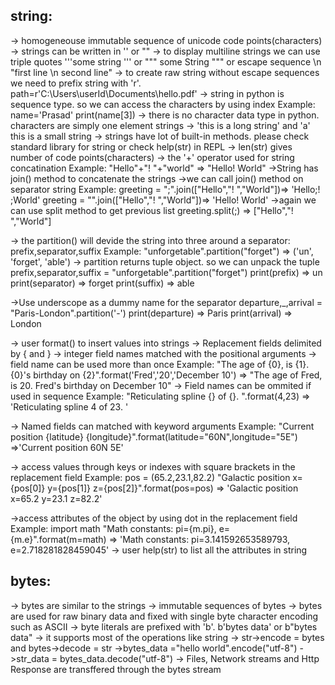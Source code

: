 string:
-------
-> homogeneouse immutable sequence of unicode code points(characters)
-> strings can be written in '' or ""
-> to display multiline strings we can use triple quotes '''some string ''' or """ some String """ or escape sequence \n "first line \n second line"
-> to create raw string without escape sequences we need to prefix string with 'r'. path=r'C:\Users\userId\Documents\hello.pdf'
-> string in python is sequence type. so we can access the characters by using index
  Example: name='Prasad'
           print(name[3])
-> there is no character data type in python. characters are simply one element strings
-> 'this is a long string' and 'a' this is a small string
-> strings have lot of built-in methods. please check standard library for string or check help(str) in REPL
-> len(str) gives number of code points(characters)
-> the '+' operator used for string concatination
Example: 
   "Hello"+"! "+"world" => "Hello! World"
->String has join() method to concatenate the strings
->we can call join() method on separator string
Example:
greeting = ";".join(["Hello","! ","World"])=> 'Hello;! ;World'
greeting = "".join(["Hello","! ","World"])=> 'Hello! World'
->again we can use split method to get previous list
greeting.split(;) => ["Hello","! ","World"]

-> the partition() will devide the string into three around a separator: prefix,separator,suffix
Example: 
"unforgetable".partition("forget") => ('un', 'forget', 'able')
-> partition returns tuple object. so we can unpack the tuple
prefix,separator,suffix = "unforgetable".partition("forget")
print(prefix) => un
print(separator) => forget
print(suffix) => able

->Use underscope as a dummy name for the separator
departure,_,arrival = "Paris-London".partition('-')
print(departure) => Paris
print(arrival) => London

-> user format() to insert values into strings
-> Replacement fields delimited by { and }
-> integer field names matched with the positional arguments
-> field name can be used more than once
Example:
"The age of {0}, is {1}. {0}'s birthday on {2}".format('Fred','20','December 10')
=> "The age of Fred, is 20. Fred's birthday on December 10"
-> Field names can be ommited if used in sequence
Example: "Reticulating spline {} of {}. ".format(4,23) => 'Reticulating spline 4 of 23. '

-> Named fields can matched with keyword arguments
Example:
"Current position {latitude} {longitude}".format(latitude="60N",longitude="5E") 
=>'Current position 60N 5E'

-> access values through keys or indexes with square brackets in the replacement field
Example:
 pos = (65.2,23.1,82.2)
 "Galactic position x={pos[0]} y={pos[1]} z={pos[2]}".format(pos=pos)
 => 'Galactic position x=65.2 y=23.1 z=82.2'
 
->access attributes of the object by using dot in the replacement field
Example:
import math
"Math constants: pi={m.pi}, e={m.e}".format(m=math) => 'Math constants: pi=3.141592653589793, e=2.718281828459045'
-> user help(str) to list all the attributes in string


bytes:
------
-> bytes are similar to the strings
-> immutable sequences of bytes
-> bytes are used for raw binary data and fixed with single byte character encoding such as ASCII
-> byte literals are prefixed with 'b'. b'bytes data' or b"bytes data"
-> it supports most of the operations like string
-> str->encode = bytes and bytes->decode = str
->bytes_data ="hello world".encode("utf-8")
->str_data = bytes_data.decode("utf-8")
-> Files, Network streams and Http Response are transffered through the bytes stream

